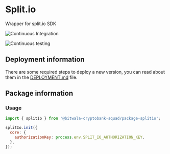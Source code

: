# Split.io

Wrapper for split.io SDK

![Continuous Integration](https://github.bitwa.la/bitwala-cryptobank-squad/package-splitio/workflows/Continuous%20Integration/badge.svg)

![Continuous testing](https://github.bitwa.la/bitwala-cryptobank-squad/package-splitio/workflows/Continuous%20Testing/badge.svg?event=push)

## Deployment information

There are some required steps to deploy a new version, you can read about them in the [DEPLOYMENT.md](DEPLOYMENT.md) file.

## Package information

### Usage

```javascript
import { splitIo } from '@bitwala-cryptobank-squad/package-splitio';

splitIo.init({
  core: {
    authorizationKey: process.env.SPLIT_IO_AUTHORIZATION_KEY,
  },
});
```
